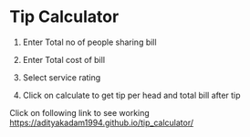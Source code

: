 # Tip Calculator

1) Enter Total no of people sharing bill

2) Enter Total cost of bill

3) Select service rating

4) Click on calculate to get tip per head and total bill after tip

Click on following link to see working
https://adityakadam1994.github.io/tip_calculator/
